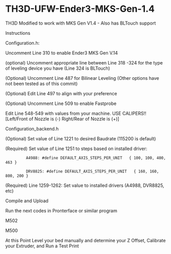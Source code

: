 # TH3D-UFW-Ender3-MKS-Gen-1.4
TH3D Modified to work with MKS Gen V1.4 - Also has BLTouch support

Instructions

Configuration.h:

  Uncomment Line 310 to enable Ender3 MKS Gen V.14
  
  (optional) Uncomment appropriate line between Line 318 -324 for the type of leveling device you have (Line 324 is BLTouch)
  
  (Optional) Uncomment Line 487 for Bilinear Leveling (Other options have not been tested as of this commit)
  
  (Optional) Edit Line 497 to align with your preference
  
  (Optional) Uncomment Line 509 to enable Fastprobe
  
  Edit Line 548-549 with values from your machine. USE CALIPERS!! [Left/Front of Nozzle is (-) Right/Rear of Nozzle is (+)]
  
Configuration_backend.h

  (Optional) Set value of Line 1221 to desired Baudrate (115200 is default)
  
  (Required) Set value of Line 1251 to steps based on installed driver:
  
             A4988: #define DEFAULT_AXIS_STEPS_PER_UNIT   { 100, 100, 400, 463 } 
             
             DRV8825: #define DEFAULT_AXIS_STEPS_PER_UNIT   { 160, 160, 800, 200 }
             
  (Required) Line 1259-1262: Set value to installed drivers (A4988, DVR8825, etc)
  
Compile and Upload

Run the next codes in Pronterface or similar program

M502

M500

At this Point Level your bed manually and determine your Z Offset, Calibrate your Extruder, and Run a Test Print

